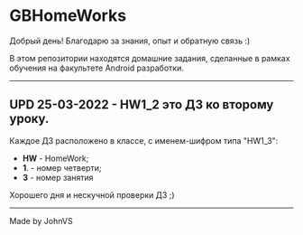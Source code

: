 # GBHomeWorks
 
Добрый день!
Благодарю за знания, опыт и обратную связь :)

В этом репозитории находятся домашние задания, сделанные в рамках
обучения на факультете Android разработки.

---
UPD 25-03-2022 - HW1_2 это ДЗ ко второму уроку.
---

Каждое ДЗ расположено в классе, с именем-шифром типа "HW1_3":
 * **HW** - HomeWork;
 * **1**. - номер четверти;
 * **3** - номер занятия

Хорошего дня и нескучной проверки ДЗ ;)

---
Made by JohnVS
